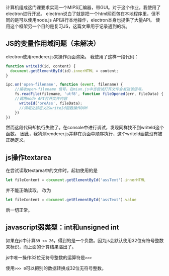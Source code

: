 计算机组成这门课要求实现一个MIPS汇编器，带GUI。对于这个作业，我使用了electron进行开发。
electron说白了就是把一个html网页包在本地程序里，但不同的是可以使用node.js API进行本地操作，electron本身也提供了大量API。
使用这个框架另一个目的是复习JS，这篇文章用于记录遇到的坑。

## JS的变量作用域问题（未解决）

electron使用renderer.js来操作页面渲染。
我使用了这样一段代码：
```JavaScript
function writeId(id, content) {
  document.getElementById(id).innerHTML = content;
}

ipc.on('open-filename', function (event, filename) {
    //接收open-filename 信号。在mian.js中当尝试打开文件会发送该信号。
    fs.readFile(filename, 'utf8', function fileOpened(err, fileData) {
    //调用node API打开文件内容
      writeId('oreAss', fileData);
      //调用之前定义的writeId函数操作DOM
    })
})
```
然而这段代码却执行失败了。在console中进行调试，发现同样找不到writeId这个函数。
因此，我猜测renderer.js并非在页面中顺序执行，这个writeId函数没有被正确定义。

## js操作textarea

在尝试读取textarea中的文件时，起初使用的是
```JavaScript
let fileContent = document.getElementById('assText').innerHTML
```
并不能正确读取。
改为
```JavaScript
let fileContent = document.getElementById('assText').value
```
后一切正常。

## javascript弱类型：int和unsigned int

如果在js中计算```39 << 26```，得到的是一个负数。因为js会默认使用32位有符号整数来标识，而上面的计算结果溢出了。

js中唯一操作32位无符号整数的运算符是```>>>```

使用```>>> 0```可以把别的数据转换成32位无符号整数。
